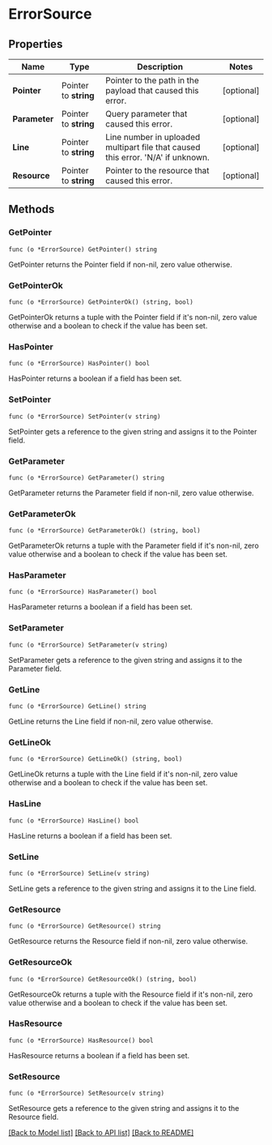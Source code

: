 # ErrorSource

## Properties

Name | Type | Description | Notes
------------ | ------------- | ------------- | -------------
**Pointer** | Pointer to **string** | Pointer to the path in the payload that caused this error. | [optional] 
**Parameter** | Pointer to **string** | Query parameter that caused this error. | [optional] 
**Line** | Pointer to **string** | Line number in uploaded multipart file that caused this error. &#39;N/A&#39; if unknown. | [optional] 
**Resource** | Pointer to **string** | Pointer to the resource that caused this error. | [optional] 

## Methods

### GetPointer

`func (o *ErrorSource) GetPointer() string`

GetPointer returns the Pointer field if non-nil, zero value otherwise.

### GetPointerOk

`func (o *ErrorSource) GetPointerOk() (string, bool)`

GetPointerOk returns a tuple with the Pointer field if it's non-nil, zero value otherwise
and a boolean to check if the value has been set.

### HasPointer

`func (o *ErrorSource) HasPointer() bool`

HasPointer returns a boolean if a field has been set.

### SetPointer

`func (o *ErrorSource) SetPointer(v string)`

SetPointer gets a reference to the given string and assigns it to the Pointer field.

### GetParameter

`func (o *ErrorSource) GetParameter() string`

GetParameter returns the Parameter field if non-nil, zero value otherwise.

### GetParameterOk

`func (o *ErrorSource) GetParameterOk() (string, bool)`

GetParameterOk returns a tuple with the Parameter field if it's non-nil, zero value otherwise
and a boolean to check if the value has been set.

### HasParameter

`func (o *ErrorSource) HasParameter() bool`

HasParameter returns a boolean if a field has been set.

### SetParameter

`func (o *ErrorSource) SetParameter(v string)`

SetParameter gets a reference to the given string and assigns it to the Parameter field.

### GetLine

`func (o *ErrorSource) GetLine() string`

GetLine returns the Line field if non-nil, zero value otherwise.

### GetLineOk

`func (o *ErrorSource) GetLineOk() (string, bool)`

GetLineOk returns a tuple with the Line field if it's non-nil, zero value otherwise
and a boolean to check if the value has been set.

### HasLine

`func (o *ErrorSource) HasLine() bool`

HasLine returns a boolean if a field has been set.

### SetLine

`func (o *ErrorSource) SetLine(v string)`

SetLine gets a reference to the given string and assigns it to the Line field.

### GetResource

`func (o *ErrorSource) GetResource() string`

GetResource returns the Resource field if non-nil, zero value otherwise.

### GetResourceOk

`func (o *ErrorSource) GetResourceOk() (string, bool)`

GetResourceOk returns a tuple with the Resource field if it's non-nil, zero value otherwise
and a boolean to check if the value has been set.

### HasResource

`func (o *ErrorSource) HasResource() bool`

HasResource returns a boolean if a field has been set.

### SetResource

`func (o *ErrorSource) SetResource(v string)`

SetResource gets a reference to the given string and assigns it to the Resource field.


[[Back to Model list]](../README.md#documentation-for-models) [[Back to API list]](../README.md#documentation-for-api-endpoints) [[Back to README]](../README.md)


